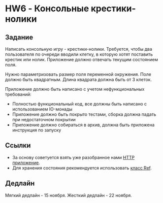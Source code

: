 # HW6 - Консольные крестики-нолики

## Задание

Написать консольную игру - крестики-нолики. Требуется, чтобы два пользователя
по очереди вводили клетку, в которую хотят поставить крестик или нолик.
Приложение должно отвечать текущим состоянием поля.

Нужно параметризовать размер поля переменной окружения. Поле должно быть квадратным.
Длина квадрата должна быть от 3 клеток.

Приложение должно быть написано с учетом нефункциональных требований:

- Полностью функциональный код, все должны быть написано с использованием IO-монады
- Приложение должно быть покрыто тестами, сборка должна падать при недостаточном покрытии
- Приложение должно собираться в архив, должна быть приложена инструкция по запуску

## Ссылки

- За основу советуется взять уже разобранное нами [HTTP приложение](https://tinkoff-edu.gitlab.yandexcloud.net/mkn-scala-autumn-2023/lectures/-/tree/master/seminars/seminar7).
- Для хранения состояния рекомендуется использовать [класс Ref](https://typelevel.org/cats-effect/docs/std/ref).

## Дедлайн

Мягкий дедлайн - 15 ноября. Жесткий дедлайн - 22 ноября.
